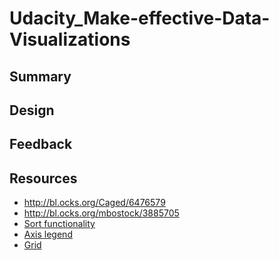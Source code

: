 # Udacity_Make-effective-Data-Visualizations


## Summary
<!-- in no more than 4 sentences, briefly introduce your data visualization and add any context that can help readers understand it -->

## Design
<!-- explain any design choices you made including changes to the visualization after collecting feedback -->

## Feedback
<!-- include all feedback you received from others on your visualization from the first sketch to the final visualization -->

## Resources
<!-- list any sources you consulted to create your visualization -->

* http://bl.ocks.org/Caged/6476579
* http://bl.ocks.org/mbostock/3885705
* [Sort functionality](http://bl.ocks.org/mbostock/3943967)
* [Axis legend](https://bost.ocks.org/mike/nations/)
* [Grid](http://bl.ocks.org/hunzy/11110940)


<!-- Work 

* 12.06.2016: 16:31 - 17:56

-->
